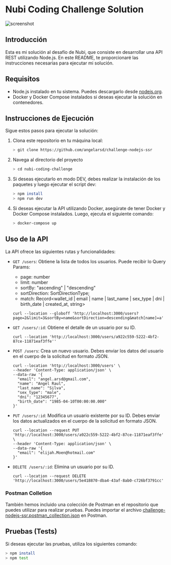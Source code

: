 # Nubi Coding Challenge Solution

![screenshot](https://puu.sh/HyrmV/95c458d9d9.png)

## Introducción

Esta es mi solución al desafío de Nubi, que consiste en desarrollar una API REST utilizando Node.js. En este README, te proporcionaré las instrucciones necesarias para ejecutar mi solución.

## Requisitos

- Node.js instalado en tu sistema. Puedes descargarlo desde [nodejs.org](https://nodejs.org/).
- Docker y Docker Compose instalados si deseas ejecutar la solución en contenedores.

## Instrucciones de Ejecución

Sigue estos pasos para ejecutar la solución:

1. Clona este repositorio en tu máquina local:

   ```bash
   > git clone https://github.com/angelarsd/challenge-nodejs-ssr
   ```

2. Navega al directorio del proyecto

   ```bash
   > cd nubi-coding-challenge
   ```

3. Si deseas ejecutarlo en modo DEV, debes realizar la instalación de los paquetes y luego ejecutar el script dev:

   ```bash
   > npm install
   > npm run dev
   ```

4. Si deseas ejecutar la API utilizando Docker, asegúrate de tener Docker y Docker Compose instalados. Luego, ejecuta el siguiente comando:
   ```bash
   > docker-compose up
   ```

## Uso de la API

La API ofrece las siguientes rutas y funcionalidades:

- `GET /users`: Obtiene la lista de todos los usuarios.
  Puede recibir lo Query Params:

  - page: number
  - limit: number
  - sortBy: "ascending" | "descending"
  - sortDirection: SortDirectionType;
  - match: Record<wallet_id | email | name | last_name | sex_type | dni | birth_date | created_at, string>
    &nbsp;

  ```cURL
  curl --location --globoff 'http://localhost:3000/users?page=2&limit=3&sortBy=name&sortDirection=descending&match[name]=a'
  ```

- `GET /users/:id`: Obtiene el detalle de un usuario por su ID.
  &nbsp;
  ```cURL
  curl --location 'http://localhost:3000/users/a922c559-5222-4bf2-87ce-11871eaf3ffe''
  ```
- `POST /users`: Crea un nuevo usuario. Debes enviar los datos del usuario en el cuerpo de la solicitud en formato JSON.
  &nbsp;
  ```cURL
  curl --location 'http://localhost:3000/users' \
  --header 'Content-Type: application/json' \
  --data-raw '{
    "email": "angel.arsd@gmail.com",
    "name": "Angel Raul",
    "last_name": "Silva",
    "sex_type": "male",
    "dni": "12345677",
    "birth_date": "1985-04-10T00:00:00.000"
  }'
  ```
- `PUT /users/:id`: Modifica un usuario existente por su ID. Debes enviar los datos actualizados en el cuerpo de la solicitud en formato JSON.
  &nbsp;
  ```cURL
  curl --location --request PUT 'http://localhost:3000/users/a922c559-5222-4bf2-87ce-11871eaf3ffe' \
  --header 'Content-Type: application/json' \
  --data-raw '{
    "email": "elijah.Moen@hotmail.com"
  }'
  ```
- `DELETE /users/:id`: Elimina un usuario por su ID.
  &nbsp;
  ```cURL
  curl --location --request DELETE 'http://localhost:3000/users/5e418870-dba4-43af-8ab0-c726bf3791cc'
  ```

### Postman Colletion

También hemos incluido una colección de Postman en el repositorio que puedes utilizar para realizar pruebas. Puedes importar el archivo [challenge-nodejs-ssr.postman_collection.json](https://github.com/angelarsd/challenge-nodejs-ssr/blob/1f71a5d07f66f27ce9800d1633d5d9b1c46d9206/challenge-nodejs-ssr.postman_collection.json) en Postman.

## Pruebas (Tests)

Si deseas ejecutar las pruebas, utiliza los siguientes comando:

```bash
> npm install
> npm test
```
